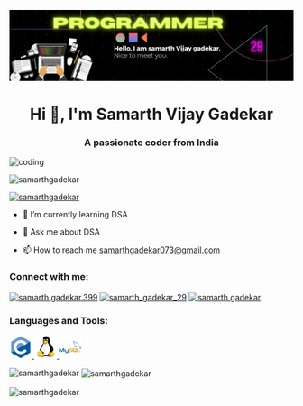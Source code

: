 ![logo](https://github.com/Samarthgadekar/Samarthgadekar/blob/main/20231127_160637_0000.png)
<h1 align="center">Hi 👋, I'm Samarth Vijay Gadekar</h1>
<h3 align="center">A passionate coder from India</h3>
<img aling="right" alt="coding"width="400"scr="https://github.com/Samarthgadekar/Samarthgadekar/blob/main/pixels-neon.gif">


<p align="left"> <img src="https://komarev.com/ghpvc/?username=samarthgadekar&label=Profile%20views&color=0e75b6&style=flat" alt="samarthgadekar" /> </p>

<p align="left"> <a href="https://github.com/ryo-ma/github-profile-trophy"><img src="https://github-profile-trophy.vercel.app/?username=samarthgadekar" alt="samarthgadekar" /></a> </p>

- 🌱 I’m currently learning DSA

- 💬 Ask me about DSA

- 📫 How to reach me samarthgadekar073@gmail.com

<h3 align="left">Connect with me:</h3>
<p align="left">
<a href="https://fb.com/samarth.gadekar.399" target="blank"><img align="center" src="https://raw.githubusercontent.com/rahuldkjain/github-profile-readme-generator/master/src/images/icons/Social/facebook.svg" alt="samarth.gadekar.399" height="30" width="40" /></a>
<a href="https://instagram.com/samarth_gadekar_29" target="blank"><img align="center" src="https://raw.githubusercontent.com/rahuldkjain/github-profile-readme-generator/master/src/images/icons/Social/instagram.svg" alt="samarth_gadekar_29" height="30" width="40" /></a>
<a href="https://www.youtube.com/c/samarth gadekar" target="blank"><img align="center" src="https://raw.githubusercontent.com/rahuldkjain/github-profile-readme-generator/master/src/images/icons/Social/youtube.svg" alt="samarth gadekar" height="30" width="40" /></a>
</p>

<h3 align="left">Languages and Tools:</h3>
<p align="left"> <a href="https://www.cprogramming.com/" target="_blank" rel="noreferrer"> <img src="https://raw.githubusercontent.com/devicons/devicon/master/icons/c/c-original.svg" alt="c" width="40" height="40"/> </a> <a href="https://www.linux.org/" target="_blank" rel="noreferrer"> <img src="https://raw.githubusercontent.com/devicons/devicon/master/icons/linux/linux-original.svg" alt="linux" width="40" height="40"/> </a> <a href="https://www.mysql.com/" target="_blank" rel="noreferrer"> <img src="https://raw.githubusercontent.com/devicons/devicon/master/icons/mysql/mysql-original-wordmark.svg" alt="mysql" width="40" height="40"/> </a> </p>

<p><img align="left" src="https://github-readme-stats.vercel.app/api/top-langs?username=samarthgadekar&show_icons=true&locale=en&layout=compact" alt="samarthgadekar" /></p>

<p>&nbsp;<img align="center" src="https://github-readme-stats.vercel.app/api?username=samarthgadekar&show_icons=true&locale=en" alt="samarthgadekar" /></p>

<p><img align="center" src="https://github-readme-streak-stats.herokuapp.com/?user=samarthgadekar&" alt="samarthgadekar" /></p>
